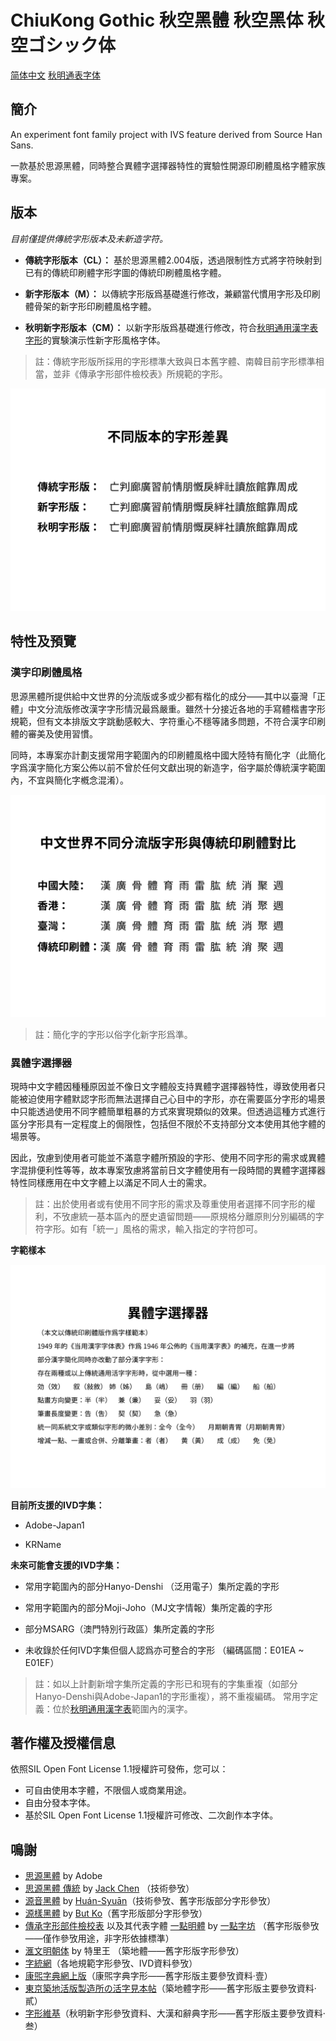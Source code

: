 # ChiuKong Gothic 秋空黑體 秋空黑体 秋空ゴシック体
[简体中文]() [秋明通表字体]()
## 簡介
An experiment font family project with IVS feature derived from Source Han Sans.

一款基於思源黑體，同時整合異體字選擇器特性的實驗性開源印刷體風格字體家族專案。

## 版本
  _目前僅提供傳統字形版本及未新造字符。_

- **傳統字形版本（CL）：** 基於思源黑體2.004版，透過限制性方式將字符映射到已有的傳統印刷體字形字圖的傳統印刷體風格字體。

- **新字形版本（M）：** 以傳統字形版爲基礎進行修改，兼顧當代慣用字形及印刷體骨架的新字形印刷體風格字體。

- **秋明新字形版本（CM）：** 以新字形版爲基礎進行修改，符合[秋明通用漢字表字形](https://glyphwiki.org/wiki/Group:chiuming-neko_cm-chara-list)的󠄀實験演示性新字形風格字体。

>註：傳統字形版所採用的字形標準大致與日本舊字體、南韓目前字形標準相當，並非《傳承字形部件檢校表》所規範的字形。

![diff1](https://github.com/ChiuMing-Neko/ChiuKongGothic/blob/main/images/diff1.png)

## 特性及預覽

### 漢字印刷體風格

思源黑體所提供給中文世界的分流版或多或少都有楷化的成分——其中以臺灣「正體」中文分流版修改漢字字形情況最爲嚴重。雖然十分接近各地的手寫體楷書字形規範，但有文本排版文字跳動感較大、字符重心不穩等諸多問題，不符合漢字印刷體的審美及使用習慣。

同時，本專案亦計劃支援常用字範圍內的印刷體風格中國大陸特有簡化字（此簡化字爲漢字簡化方案公佈以前不曾於任何文獻出現的新造字，俗字屬於傳統漢字範圍內，不宜與簡化字槪念混淆）。

![diff2](https://github.com/ChiuMing-Neko/ChiuKongGothic/blob/main/images/diff2.png)

>註：簡化字的字形以俗字化新字形爲準。

### 異體字選擇器

現時中文字體因種種原因並不像日文字體般支持異體字選擇器特性，導致使用者只能被迫使用字體默認字形而無法選擇自己心目中的字形，亦在需要區分字形的場景中只能透過使用不同字體簡單粗暴的方式來實現類似的效果。但透過這種方式進行區分字形具有一定程度上的侷限性，包括但不限於不支持部分文本使用其他字體的場景等。

因此，攷慮到使用者可能並不滿意字體所預設的字形、使用不同字形的需求或異體字混排便利性等等，故本專案攷慮將當前日文字體使用有一段時間的異體字選擇器特性同樣應用在中文字體上以滿足不同人士的需求。


>註：出於使用者或有使用不同字形的需求及尊重使用者選擇不同字形的權利，不攷慮統一基本區內的歷史遺留問題——原規格分離原則分別編碼的字符字形。如有「統一」風格的需求，輸入指定的字符卽可。

**字範樣本**

![IVS-Sample](https://github.com/ChiuMing-Neko/ChiuKongGothic/blob/main/images/IVS-sample.png)

**目前所支援的IVD字集：**

- Adobe-Japan1

- KRName

**未來可能會支援的IVD字集：**

- 常用字範圍內的部分Hanyo-Denshi （泛用電子）集所定義的字形

- 常用字範圍內的部分Moji-Joho（MJ文字情報）集所定義的字形

- 部分MSARG（澳門特別行政區）集所定義的字形

- 未收錄於任何IVD字集但個人認爲亦可整合的字形 （編碼區間：E01EA ~ E01EF）


> 註：如以上計劃新增字集所定義的字形已和現有的字集重複（如部分Hanyo-Denshi與Adobe-Japan1的字形重複），將不重複編碼。
> 常用字定義：位於[秋明通用漢字表](https://glyphwiki.org/wiki/Group:chiuming-neko_cm-chara-list)範圍內的漢字。


## 著作權及授權信息
依照SIL Open Font License 1.1授權許可發佈，您可以：
- 可自由使用本字體，不限個人或商業用途。
- 自由分發本字体。
- 基於SIL Open Font License 1.1授權許可修改、二次創作本字体。

## 鳴謝
- [思源黑體](https://github.com/adobe-fonts/source-han-sans) by Adobe
- [思源黑體 傳統](https://github.com/redchenjs/source-han-sans-classic) by [Jack Chen](https://github.com/redchenjs) （技術參攷）
- [源音黑體](https://github.com/MoneMizuno/Genne-Gothic) by [Huán-Syuān](https://github.com/MoneMizuno)（技術參攷、舊字形版部分字形參攷）
- [源樣黑體](https://github.com/ButTaiwan/genyog-font) by [But Ko](https://github.com/ButTaiwan)（舊字形版部分字形參攷）
- [傳承字形部件檢校表](https://github.com/ichitenfont/inheritedglyphs) 以及其代表字體 [一點明體](https://github.com/ichitenfont/I.Ming) by [一點字坊](https://github.com/ichitenfont) （舊字形版參攷——僅作參攷用途，非字形依據標準）
- [滙文明朝体](https://zhuanlan.zhihu.com/p/344103391) by 特里王 （築地體——舊字形版字形參攷）
- [字統網](http://zi.tools)（各地規範字形參攷、IVD資料參攷）
- [康煕字典網上版](https://www.kangxizidian.com/)（康煕字典字形——舊字形版主要參攷資料·壹）
- [東京築地活版製造所の活字見本帖](http://www.asahi-net.or.jp/~sd5a-ucd/Tsukiji-5go-S11-Specimenbook.html)（築地體字形——舊字形版主要參攷資料·貳）
- [字形維基](https://glyphwiki.org/)（秋明新字形參攷資料、大漢和辭典字形——舊字形版主要參攷資料·叁）

